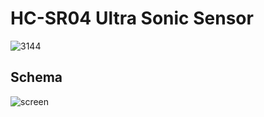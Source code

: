 # HC-SR04 Ultra Sonic Sensor

![3144](https://raw.githubusercontent.com/infusion/Fritzing/master/HC-SR04%20Ultra%20Sonic/HC-SR04.jpg)

Schema
---

![screen](https://raw.githubusercontent.com/infusion/Fritzing/master/HC-SR04%20Ultra%20Sonic/screen.png)